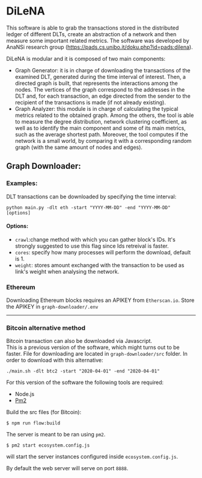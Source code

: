 # DiLeNA
This software is able to grab the transactions stored in the distributed ledger of different DLTs, create an abstraction of a network and then measure some important related metrics. The software was developed by AnaNSi research group (https://pads.cs.unibo.it/doku.php?id=pads:dilena).

 DiLeNA is modular and it is composed of two main components:

* Graph Generator: it is in charge of downloading the transactions of the examined DLT, generated during the time interval of interest. Then, a directed graph is built, that represents the interactions among the nodes. The vertices of the graph correspond to the addresses in the DLT and, for each transaction, an edge directed from the sender to the recipient of the transactions is made (if not already existing).
* Graph Analyzer: this module is in charge of calculating the typical metrics related to the obtained graph. Among the others, the tool is able to measure the degree distribution, network clustering coefficient, as well as to identify the main component and some of its main metrics, such as the average shortest path. Moreover, the tool computes if the network is a small world, by comparing it with a corresponding random graph (with the same amount of nodes and edges).

## Graph Downloader: 

### Examples:
DLT transactions can be downloaded by specifying the time interval:
```
python main.py -dlt eth -start "YYYY-MM-DD" -end "YYYY-MM-DD" [options]
```
#### Options:
- `crawl`:change method with which you can gather block's IDs. It's strongly suggested to use this flag since Ids retreival is faster.
- `cores`: specify how many processes will perform the download, default is 1.
- `weight`: stores amount exchanged with the transaction to be used as link's weight when analysing the network.

### Ethereum 

Downloading Ethereum blocks requires an APIKEY from `Etherscan.io`.
Store the APIKEY in `graph-downloader/.env`

------------
### Bitcoin alternative method 
Bitcoin transaction can also be downloaded via Javascript.\
This is a previous version of the software, which might turns out to be faster. File for downloading are located in `graph-downloader/src` 		folder. 
In order to download with this alternative:
```
./main.sh -dlt btc2 -start "2020-04-01" -end "2020-04-01" 
```

For this version of the software the following tools are required:
*   Node.js
*   [Pm2](http://pm2.keymetrics.io/)

Build the src files (for Bitcoin):
```
$ npm run flow:build
```
The server is meant to be ran using `pm2`.

```
$ pm2 start ecosystem.config.js
```
will start the server instances configured inside `ecosystem.config.js`.

By default the web server will serve on port `8888`. 




